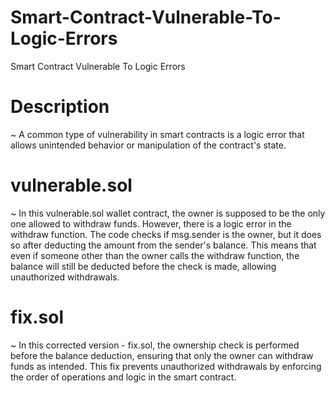 # Smart-Contract-Vulnerable-To-Logic-Errors
Smart Contract Vulnerable To Logic Errors

# Description
~ A common type of vulnerability in smart contracts is a logic error that allows unintended behavior or manipulation of the contract's state. 

# vulnerable.sol
~ In this vulnerable.sol wallet contract, the owner is supposed to be the only one allowed to withdraw funds. However, there is a logic error in the withdraw function. The code checks if msg.sender is the owner, but it does so after deducting the amount from the sender's balance. This means that even if someone other than the owner calls the withdraw function, the balance will still be deducted before the check is made, allowing unauthorized withdrawals.

# fix.sol
~ In this corrected version - fix.sol, the ownership check is performed before the balance deduction, ensuring that only the owner can withdraw funds as intended. This fix prevents unauthorized withdrawals by enforcing the order of operations and logic in the smart contract.
